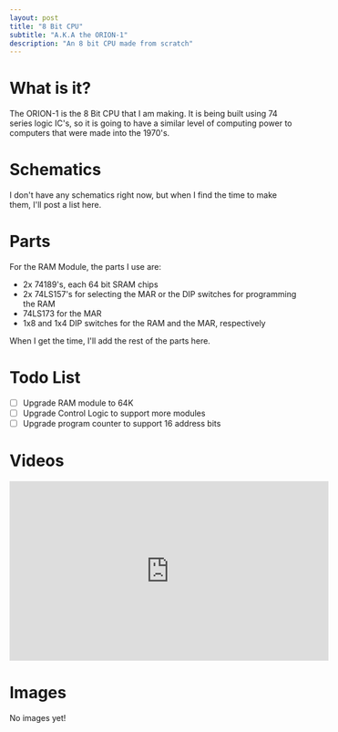 ```yaml
---
layout: post
title: "8 Bit CPU"
subtitle: "A.K.A the ORION-1"
description: "An 8 bit CPU made from scratch"
---
```


# What is it?

The ORION-1 is the 8 Bit CPU that I am making.
It is being built using 74 series logic IC's, so it is going to have a similar level of computing power to computers that were made into the 1970's.

# Schematics

I don't have any schematics right now, but when I find the time to make them, I'll post a list here.

# Parts

For the RAM Module, the parts I use are:

- 2x 74189's, each 64 bit SRAM chips
- 2x 74LS157's for selecting the MAR or the DIP switches for programming the RAM
- 74LS173 for the MAR
- 1x8 and 1x4 DIP switches for the RAM and the MAR, respectively

When I get the time, I'll add the rest of the parts here.

# Todo List

- [ ] Upgrade RAM module to 64K
- [ ] Upgrade Control Logic to support more modules
- [ ] Upgrade program counter to support 16 address bits

# Videos

<iframe width="560" height="315" src="https://www.youtube.com/embed/5-VjUx2_mFI" frameborder="0" allow="accelerometer; autoplay; encrypted-media; gyroscope; picture-in-picture" allowfullscreen></iframe>

# Images

No images yet!
